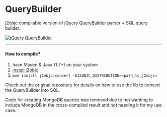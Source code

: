 # QueryBuilder
j2objc compilable version of [jQuery QueryBuilder](https://github.com/mistic100/jQuery-QueryBuilder) parser + SQL query builder.
    
[![jQuery QueryBuilder](screenshot.png)](http://querybuilder.js.org/index.html)

---------------------------------------
#### How to compile?
1. have Maven & Java (1.7+) on your system
1. [install j2objc](https://developers.google.com/j2objc/guides/getting-started)
1. `mvn install j2objc:convert -DJ2OBJC_DISTRIBUTION=<path_to_j2objc>`

Check out the [original repository](https://github.com/itfsw/QueryBuilder) for details on how to use the lib to convert the QueryBuilder into SQL. 

Code for creating MongoDB queries was removed due to not wanting to include MongoDB in the cross-compiled result and not needing it for my use case.

